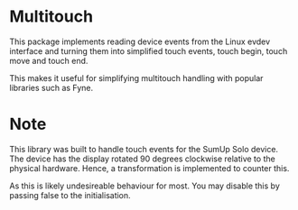 # Multitouch

This package implements reading device events from the Linux evdev interface and
turning them into simplified touch events, touch begin, touch move and touch
end.

This makes it useful for simplifying multitouch handling with popular libraries
such as Fyne.

# Note

This library was built to handle touch events for the SumUp Solo device. The
device has the display rotated 90 degrees clockwise relative to the physical
hardware. Hence, a transformation is implemented to counter this. 

As this is likely undesireable behaviour for most. You may disable this by
passing false to the initialisation.
